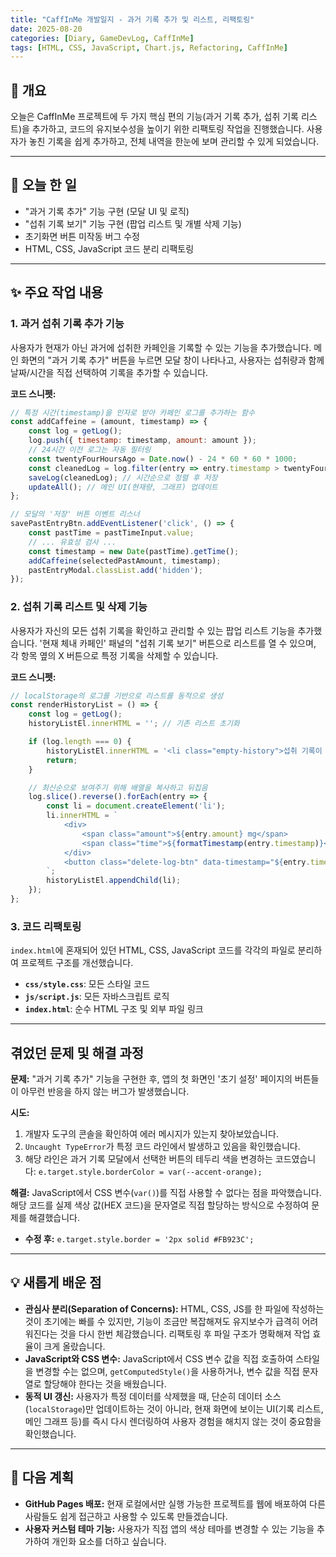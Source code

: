 ```yaml
---
title: "CaffInMe 개발일지 - 과거 기록 추가 및 리스트, 리팩토링"
date: 2025-08-20
categories: [Diary, GameDevLog, CaffInMe]
tags: [HTML, CSS, JavaScript, Chart.js, Refactoring, CaffInMe]
---
```


## 👋 개요

오늘은 CaffInMe 프로젝트에 두 가지 핵심 편의 기능(과거 기록 추가, 섭취 기록 리스트)을 추가하고, 코드의 유지보수성을 높이기 위한 리팩토링 작업을 진행했습니다. 사용자가 놓친 기록을 쉽게 추가하고, 전체 내역을 한눈에 보며 관리할 수 있게 되었습니다.

---

## 📝 오늘 한 일

- "과거 기록 추가" 기능 구현 (모달 UI 및 로직)
- "섭취 기록 보기" 기능 구현 (팝업 리스트 및 개별 삭제 기능)
- 초기화면 버튼 미작동 버그 수정
- HTML, CSS, JavaScript 코드 분리 리팩토링

---

## ✨ 주요 작업 내용

### 1. 과거 섭취 기록 추가 기능

사용자가 현재가 아닌 과거에 섭취한 카페인을 기록할 수 있는 기능을 추가했습니다. 메인 화면의 "과거 기록 추가" 버튼을 누르면 모달 창이 나타나고, 사용자는 섭취량과 함께 날짜/시간을 직접 선택하여 기록을 추가할 수 있습니다.

**코드 스니펫:**
```javascript
// 특정 시간(timestamp)을 인자로 받아 카페인 로그를 추가하는 함수
const addCaffeine = (amount, timestamp) => {
    const log = getLog();
    log.push({ timestamp: timestamp, amount: amount });
    // 24시간 이전 로그는 자동 필터링
    const twentyFourHoursAgo = Date.now() - 24 * 60 * 60 * 1000;
    const cleanedLog = log.filter(entry => entry.timestamp > twentyFourHoursAgo);
    saveLog(cleanedLog); // 시간순으로 정렬 후 저장
    updateAll(); // 메인 UI(현재량, 그래프) 업데이트
};

// 모달의 '저장' 버튼 이벤트 리스너
savePastEntryBtn.addEventListener('click', () => {
    const pastTime = pastTimeInput.value;
    // ... 유효성 검사 ...
    const timestamp = new Date(pastTime).getTime();
    addCaffeine(selectedPastAmount, timestamp);
    pastEntryModal.classList.add('hidden');
});
```

### 2. 섭취 기록 리스트 및 삭제 기능

사용자가 자신의 모든 섭취 기록을 확인하고 관리할 수 있는 팝업 리스트 기능을 추가했습니다. '현재 체내 카페인' 패널의 "섭취 기록 보기" 버튼으로 리스트를 열 수 있으며, 각 항목 옆의 X 버튼으로 특정 기록을 삭제할 수 있습니다.

**코드 스니펫:**
```javascript
// localStorage의 로그를 기반으로 리스트를 동적으로 생성
const renderHistoryList = () => {
    const log = getLog();
    historyListEl.innerHTML = ''; // 기존 리스트 초기화

    if (log.length === 0) {
        historyListEl.innerHTML = '<li class="empty-history">섭취 기록이 없습니다.</li>';
        return;
    }

    // 최신순으로 보여주기 위해 배열을 복사하고 뒤집음
    log.slice().reverse().forEach(entry => {
        const li = document.createElement('li');
        li.innerHTML = `
            <div>
                <span class="amount">${entry.amount} mg</span>
                <span class="time">${formatTimestamp(entry.timestamp)}</span>
            </div>
            <button class="delete-log-btn" data-timestamp="${entry.timestamp}">&times;</button>
        `;
        historyListEl.appendChild(li);
    });
};
```

### 3. 코드 리팩토링

`index.html`에 혼재되어 있던 HTML, CSS, JavaScript 코드를 각각의 파일로 분리하여 프로젝트 구조를 개선했습니다.
- **`css/style.css`**: 모든 스타일 코드
- **`js/script.js`**: 모든 자바스크립트 로직
- **`index.html`**: 순수 HTML 구조 및 외부 파일 링크

---

## 겪었던 문제 및 해결 과정

**문제:** "과거 기록 추가" 기능을 구현한 후, 앱의 첫 화면인 '초기 설정' 페이지의 버튼들이 아무런 반응을 하지 않는 버그가 발생했습니다.

**시도:**
1.  개발자 도구의 콘솔을 확인하여 에러 메시지가 있는지 찾아보았습니다.
2.  `Uncaught TypeError`가 특정 코드 라인에서 발생하고 있음을 확인했습니다.
3.  해당 라인은 과거 기록 모달에서 선택한 버튼의 테두리 색을 변경하는 코드였습니다: `e.target.style.borderColor = var(--accent-orange);`

**해결:** JavaScript에서 CSS 변수(`var()`)를 직접 사용할 수 없다는 점을 파악했습니다. 해당 코드를 실제 색상 값(HEX 코드)을 문자열로 직접 할당하는 방식으로 수정하여 문제를 해결했습니다.
- **수정 후:** `e.target.style.border = '2px solid #FB923C';`

---

## 💡 새롭게 배운 점

*   **관심사 분리(Separation of Concerns):** HTML, CSS, JS를 한 파일에 작성하는 것이 초기에는 빠를 수 있지만, 기능이 조금만 복잡해져도 유지보수가 급격히 어려워진다는 것을 다시 한번 체감했습니다. 리팩토링 후 파일 구조가 명확해져 작업 효율이 크게 올랐습니다.
*   **JavaScript와 CSS 변수:** JavaScript에서 CSS 변수 값을 직접 호출하여 스타일을 변경할 수는 없으며, `getComputedStyle()`을 사용하거나, 변수 값을 직접 문자열로 할당해야 한다는 것을 배웠습니다.
*   **동적 UI 갱신:** 사용자가 특정 데이터를 삭제했을 때, 단순히 데이터 소스(`localStorage`)만 업데이트하는 것이 아니라, 현재 화면에 보이는 UI(기록 리스트, 메인 그래프 등)를 즉시 다시 렌더링하여 사용자 경험을 해치지 않는 것이 중요함을 확인했습니다.

---

## 🚀 다음 계획

*   **GitHub Pages 배포:** 현재 로컬에서만 실행 가능한 프로젝트를 웹에 배포하여 다른 사람들도 쉽게 접근하고 사용할 수 있도록 만들겠습니다.
*   **사용자 커스텀 테마 기능:** 사용자가 직접 앱의 색상 테마를 변경할 수 있는 기능을 추가하여 개인화 요소를 더하고 싶습니다.
